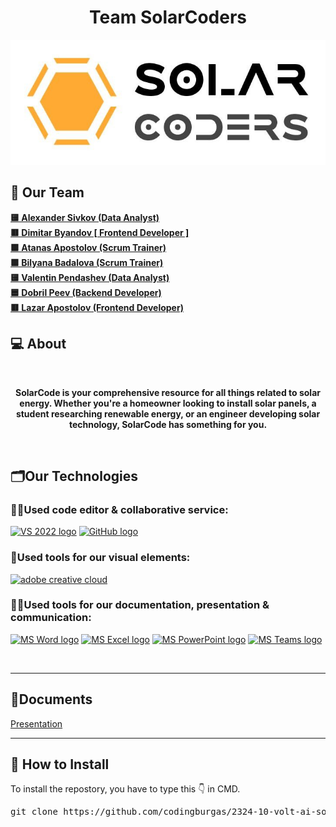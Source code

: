 <h1 align="center">Team SolarCoders</h1>

<p align="center">
    <img src="volt/frontend/src/assets/logo.jpg" alt="logo" height="200" >
</p>

## 🧒 Our Team

<b>

<a href="https://github.com/ATSivkov21"> 🟨 Alexander Sivkov (Data Analyst) </a><br>
<a href=“https://github.com/DKByandov21”> 🟥 Dimitar Byandov [ Frontend Developer ] </a><br>
<a href="https://github.com/ATApostolov21"> 🟩 Atanas Apostolov (Scrum Trainer)</a> <br>
<a href="https://github.com/BSBadalova21"> 🟩 Bilyana Badalova (Scrum Trainer) </a><br>
<a href="https://github.com/VBPendashev21"> 🟨 Valentin Pendashev (Data Analyst)</a> <br>
<a href="https://github.com/DDPeev21"> 🟦 Dobril Peev (Backend Developer) </a><br>
<a href="https://github.com/LPApostolov21"> 🟥 Lazar Apostolov (Frontend Developer)</a> <br>


</b>

## 💻 About
<br>
<b><p align="center">SolarCode is your comprehensive resource for all things related to solar energy. Whether you're a homeowner looking to install solar panels, a student researching renewable energy, or an engineer developing solar technology, SolarCode has something for you.
</p></b>
<br>

## 🗂️Our Technologies

### 👨‍💻Used code editor & collaborative service:
<p align="left">
    <a href="https://visualstudio.microsoft.com/vs/"><img src="https://sparkcdnwus2.azureedge.net/sparkimageassets/XP8CDJNZKFM06W-0c5249f8-b473-4f41-aea6-45b4bfb64a9a" alt="VS 2022 logo" width=48px /></a>
    <a href="https://github.com/"><img src="https://img.icons8.com/nolan/344/github.png" alt="GitHub logo" width=52px /></a>
</p>

### 🔨Used tools for our visual elements:

<p align="left">
    <a href="https://www.adobe.com/creativecloud.html"><img src="https://www.adobe.com/content/dam/shared/images/product-icons/svg/creative-cloud.svg" alt="adobe creative cloud" width=48px /></a>
</p>

### 🔨📄Used tools for our documentation, presentation & communication:

<p align="left">
    <a href="https://www.microsoft.com/en-ww/microsoft-365/word"><img src="https://img.icons8.com/color/344/ms-word.png" alt="MS Word logo" width=48px /></a>
    <a href="https://www.microsoft.com/en-ww/microsoft-365/excel"><img src="https://img.icons8.com/color/344/ms-excel.png" alt="MS Excel logo" width=48px /></a>
    <a href="https://www.microsoft.com/en-ww/microsoft-365/powerpoint"><img src="https://img.icons8.com/color/344/ms-powerpoint.png" alt="MS PowerPoint logo" width=48px /></a>
    <a href="https://www.microsoft.com/en/microsoft-teams/group-chat-software"><img src="https://img.icons8.com/color/344/microsoft-teams.png" alt = "MS Teams logo" width=46px /></a>
</p>


<br>
<hr>

## 📄Documents

<a href="https://github.com/codingburgas/2324-10-volt-ai-solarcode/volt/docs/Presentation.pptx">Presentation </a>


<hr>

## 📩 How to Install

<p>To install the repostory, you have to type this 👇 in CMD.
<pre>git clone https://github.com/codingburgas/2324-10-volt-ai-solarcode.git</pre>
